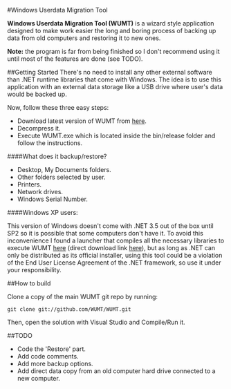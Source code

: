 #Windows Userdata Migration Tool

**Windows Userdata Migration Tool (WUMT)** is a wizard style application designed to make work easier the long and boring process of backing up data from old computers and restoring it to new ones.

**Note:** the program is far from being finished so I don't recommend using it until most of the features are done (see TODO).


##Getting Started
There's no need to install any other external software than .NET runtime libraries that come with Windows. The idea is to use this application with an external data storage like a USB drive where user's data would be backed up.

Now, follow these three easy steps:

- Download latest version of WUMT from [here](https://github.com/mongui/WUMT/archive/master.zip).
- Decompress it.
- Execute WUMT.exe which is located inside the bin/release folder and follow the instructions.

####What does it backup/restore?

- Desktop, My Documents folders.
- Other folders selected by user.
- Printers.
- Network drives.
- Windows Serial Number.

####Windows XP users:

This version of Windows doesn't come with .NET 3.5 out of the box until SP2 so it is possible that some computers don't have it. To avoid this inconvenience I found a launcher that compiles all the necessary libraries to execute WUMT [here](https://ayra.ch/apps/default.asp?show=79) (direct download link [here](https://ayra.ch/apps/bin/FULL.NET.zip)), but as long as .NET can only be distributed as its official installer, using this tool could be a violation of the End User License Agreement of the .NET framework, so use it under your responsibility.


##How to build

Clone a copy of the main WUMT git repo by running:

```git clone git://github.com/WUMT/WUMT.git```

Then, open the solution with Visual Studio and Compile/Run it.


##TODO

- Code the 'Restore' part.
- Add code comments.
- Add more backup options.
- Add direct data copy from an old computer hard drive connected to a new computer.
